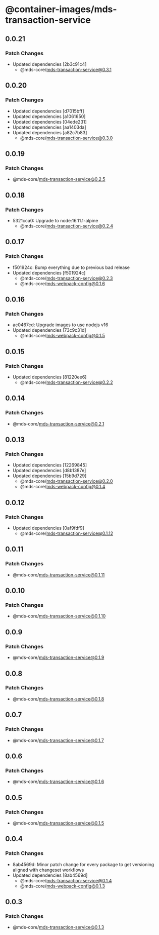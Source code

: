 # @container-images/mds-transaction-service

## 0.0.21

### Patch Changes

- Updated dependencies [2b3c91c4]
  - @mds-core/mds-transaction-service@0.3.1

## 0.0.20

### Patch Changes

- Updated dependencies [d7015bff]
- Updated dependencies [a1061650]
- Updated dependencies [04ede231]
- Updated dependencies [aa1403da]
- Updated dependencies [a82c7b83]
  - @mds-core/mds-transaction-service@0.3.0

## 0.0.19

### Patch Changes

- @mds-core/mds-transaction-service@0.2.5

## 0.0.18

### Patch Changes

- 5321cca0: Upgrade to node:16.11.1-alpine
  - @mds-core/mds-transaction-service@0.2.4

## 0.0.17

### Patch Changes

- f501924c: Bump everything due to previous bad release
- Updated dependencies [f501924c]
  - @mds-core/mds-transaction-service@0.2.3
  - @mds-core/mds-webpack-config@0.1.6

## 0.0.16

### Patch Changes

- ac0467cd: Upgrade images to use nodejs v16
- Updated dependencies [73c9c31d]
  - @mds-core/mds-webpack-config@0.1.5

## 0.0.15

### Patch Changes

- Updated dependencies [81220ee6]
  - @mds-core/mds-transaction-service@0.2.2

## 0.0.14

### Patch Changes

- @mds-core/mds-transaction-service@0.2.1

## 0.0.13

### Patch Changes

- Updated dependencies [12269845]
- Updated dependencies [d8b1387e]
- Updated dependencies [15b9d729]
  - @mds-core/mds-transaction-service@0.2.0
  - @mds-core/mds-webpack-config@0.1.4

## 0.0.12

### Patch Changes

- Updated dependencies [0af9fdf9]
  - @mds-core/mds-transaction-service@0.1.12

## 0.0.11

### Patch Changes

- @mds-core/mds-transaction-service@0.1.11

## 0.0.10

### Patch Changes

- @mds-core/mds-transaction-service@0.1.10

## 0.0.9

### Patch Changes

- @mds-core/mds-transaction-service@0.1.9

## 0.0.8

### Patch Changes

- @mds-core/mds-transaction-service@0.1.8

## 0.0.7

### Patch Changes

- @mds-core/mds-transaction-service@0.1.7

## 0.0.6

### Patch Changes

- @mds-core/mds-transaction-service@0.1.6

## 0.0.5

### Patch Changes

- @mds-core/mds-transaction-service@0.1.5

## 0.0.4

### Patch Changes

- 8ab4569d: Minor patch change for every package to get versioning aligned with changeset workflows
- Updated dependencies [8ab4569d]
  - @mds-core/mds-transaction-service@0.1.4
  - @mds-core/mds-webpack-config@0.1.3

## 0.0.3

### Patch Changes

- @mds-core/mds-transaction-service@0.1.3
